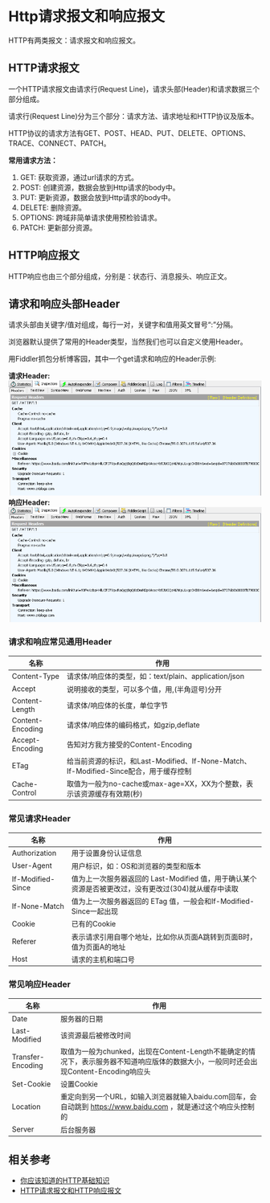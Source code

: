 # Http请求报文和响应报文
HTTP有两类报文：请求报文和响应报文。

## HTTP请求报文
一个HTTP请求报文由请求行(Request Line)，请求头部(Header)和请求数据三个部分组成。

请求行(Request Line)分为三个部分：请求方法、请求地址和HTTP协议及版本。

HTTP协议的请求方法有GET、POST、HEAD、PUT、DELETE、OPTIONS、TRACE、CONNECT、PATCH。

**常用请求方法：**
1. GET: 获取资源，通过url请求的方式。
2. POST: 创建资源，数据会放到Http请求的body中。
3. PUT: 更新资源，数据会放到Http请求的body中。
4. DELETE: 删除资源。
5. OPTIONS: 跨域非简单请求使用预检验请求。
6. PATCH: 更新部分资源。

## HTTP响应报文
HTTP响应也由三个部分组成，分别是：状态行、消息报头、响应正文。

## 请求和响应头部Header
请求头部由关键字/值对组成，每行一对，关键字和值用英文冒号“:”分隔。

浏览器默认提供了常用的Header类型，当然我们也可以自定义使用Header。

用Fiddler抓包分析博客园，其中一个get请求和响应的Header示例:

**请求Header:**
![](https://github.com/TerryChenUI/Technology-Articles/blob/master/%E7%BD%91%E7%BB%9C%E7%9B%B8%E5%85%B3/images/Http%E8%AF%B7%E6%B1%82%E6%8A%A5%E6%96%87%E5%92%8C%E5%93%8D%E5%BA%94%E6%8A%A5%E6%96%87-1.jpg)
**响应Header:**
![](https://github.com/TerryChenUI/Technology-Articles/blob/master/%E7%BD%91%E7%BB%9C%E7%9B%B8%E5%85%B3/images/Http%E8%AF%B7%E6%B1%82%E6%8A%A5%E6%96%87%E5%92%8C%E5%93%8D%E5%BA%94%E6%8A%A5%E6%96%87-1.jpg)

### 请求和响应常见通用Header
| 名称 | 作用 
|-----|-----|
|Content-Type| 请求体/响应体的类型，如：text/plain、application/json
|Accept| 说明接收的类型，可以多个值，用,(半角逗号)分开
|Content-Length| 请求体/响应体的长度，单位字节
|Content-Encoding| 请求体/响应体的编码格式，如gzip,deflate
|Accept-Encoding| 告知对方我方接受的Content-Encoding
|ETag| 给当前资源的标识，和Last-Modified、If-None-Match、If-Modified-Since配合，用于缓存控制
|Cache-Control| 取值为一般为no-cache或max-age=XX，XX为个整数，表示该资源缓存有效期(秒)

### 常见请求Header
| 名称 | 作用 
|-----|-----|
|Authorization|	用于设置身份认证信息
|User-Agent| 用户标识，如：OS和浏览器的类型和版本
|If-Modified-Since|	值为上一次服务器返回的 Last-Modified 值，用于确认某个资源是否被更改过，没有更改过(304)就从缓存中读取
|If-None-Match| 值为上一次服务器返回的 ETag 值，一般会和If-Modified-Since一起出现
|Cookie| 已有的Cookie
|Referer| 表示请求引用自哪个地址，比如你从页面A跳转到页面B时，值为页面A的地址
|Host| 请求的主机和端口号

### 常见响应Header
| 名称| 作用
|-----|-----|
|Date| 服务器的日期
|Last-Modified| 该资源最后被修改时间
|Transfer-Encoding| 取值为一般为chunked，出现在Content-Length不能确定的情况下，表示服务器不知道响应版体的数据大小，一般同时还会出现Content-Encoding响应头
|Set-Cookie| 设置Cookie
|Location| 重定向到另一个URL，如输入浏览器就输入baidu.com回车，会自动跳到 https://www.baidu.com ，就是通过这个响应头控制的
|Server| 后台服务器

## 相关参考
* [你应该知道的HTTP基础知识](http://www.jianshu.com/p/e544b7a76dac)
* [HTTP请求报文和HTTP响应报文](http://www.cnblogs.com/biyeymyhjob/archive/2012/07/28/2612910.html)
